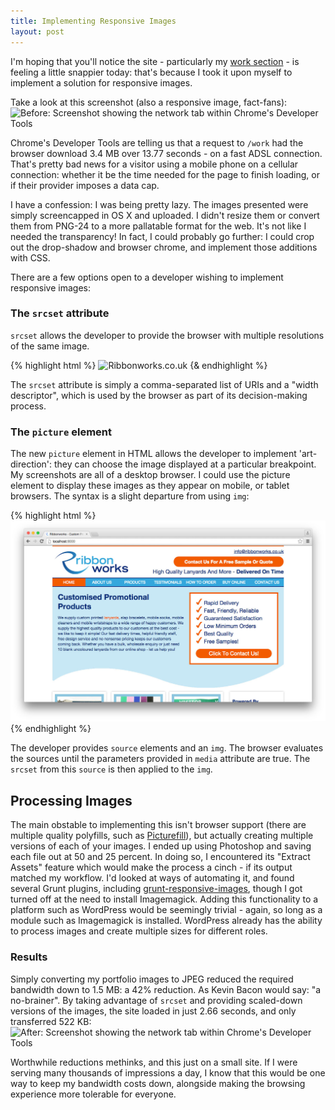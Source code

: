 ```yaml
---
title: Implementing Responsive Images
layout: post
---
```


I'm hoping that you'll notice the site - particularly my [work section](/work/) - is feeling a little snappier today: that's because I took it upon myself to implement a solution for responsive images.

Take a look at this screenshot (also a responsive image, fact-fans): 
<img srcset="/public/img/build/site-payload-f.jpg 1197w,
/public/img/build/site-payload-m.jpg 599w,
/public/img/build/site-payload-s.jpg 299w" src="/public/img/build/site-payload-f.jpg" alt="Before: Screenshot showing the network tab within Chrome's Developer Tools" />

Chrome's Developer Tools are telling us that a request to `/work` had the browser download 3.4 MB over 13.77 seconds - on a fast ADSL connection. That's pretty bad news for a visitor using a mobile phone on a cellular connection: whether it be the time needed for the page to finish loading, or if their provider imposes a data cap. 

I have a confession: I was being pretty lazy. The images presented were simply screencapped in OS X and uploaded. I didn't resize them or convert them from PNG-24 to a more pallatable format for the web. It's not like I needed the transparency! In fact, I could probably go further: I could crop out the drop-shadow and browser chrome, and implement those additions with CSS.

There are a few options open to a developer wishing to implement responsive images:

### The `srcset` attribute
`srcset` allows the developer to provide the browser with multiple resolutions of the same image.

{% highlight html %}
<img srcset="/public/img/build/ribbonworks-new-full.jpg 1307w,
/public/img/build/ribbonworks-new-med.jpg 654w,
/public/img/build/ribbonworks-new-small.jpg 327w" 
src="/public/img/build/ribbonworks-new-full.jpg" 
alt="Ribbonworks.co.uk" />
{& endhighlight %}

The `srcset` attribute is simply a comma-separated list of URIs and a "width descriptor", which is used by the browser as part of its decision-making process.

### The `picture` element
The new `picture` element in HTML allows the developer to implement 'art-direction': they can choose the image displayed at a particular breakpoint. My screenshots are all of a desktop browser. I could use the picture element to display these images as they appear on mobile, or tablet browsers. The syntax is a slight departure from using `img`:

{% highlight html %}
<picture>
  <source media="(max-width: 36em)" srcset="/public/img/build/ribbonworks-new-mobile-full.jpg 1307w,
/public/img/build/ribbonworks-new-mobile-med.jpg 654w,
/public/img/build/ribbonworks-new-mobile-small.jpg 327w" />
  <source srcset="/public/img/build/ribbonworks-new-full.jpg 1307w,
/public/img/build/ribbonworks-new-med.jpg 654w,
/public/img/build/ribbonworks-new-small.jpg 327w" />
  <img src="/public/img/build/ribbonworks-new-full.jpg" />
</picture>
{% endhighlight %}  

The developer provides `source` elements and an `img`. The browser evaluates the sources until the parameters provided in `media` attribute are true. The `srcset` from this `source` is then applied to the `img`.

## Processing Images
The main obstable to implementing this isn't browser support (there are multiple quality polyfills, such as [Picturefill](https://scottjehl.github.io/picturefill/)), but actually creating multiple versions of each of your images. I ended up using Photoshop and saving each file out at 50 and 25 percent. In doing so, I encountered its "Extract Assets" feature which would make the process a cinch - if its output matched my workflow.
I'd looked at ways of automating it, and found several Grunt plugins, including [grunt-responsive-images](https://www.npmjs.com/package/grunt-responsive-images), though I got turned off at the need to install Imagemagick. 
Adding this functionality to a platform such as WordPress would be seemingly trivial - again, so long as a module such as Imagemagick is installed. WordPress already has the ability to process images and create multiple sizes for different roles.  

### Results
Simply converting my portfolio images to JPEG reduced the required bandwidth down to 1.5 MB: a 42% reduction. As Kevin Bacon would say: "a no-brainer". By taking advantage of `srcset` and providing scaled-down versions of the images, the site loaded in just 2.66 seconds, and only transferred 522 KB:
<img srcset="/public/img/build/site-payload-res-f.jpg 1197w,
/public/img/build/site-payload-res-m.jpg 599w,
/public/img/build/site-payload-res-s.jpg 299w" src="/public/img/build/site-payload-res-f.jpg" alt="After: Screenshot showing the network tab within Chrome's Developer Tools" />

Worthwhile reductions methinks, and this just on a small site. If I were serving many thousands of impressions a day, I know that this would be one way to keep my bandwidth costs down, alongside making the browsing experience more tolerable for everyone.

